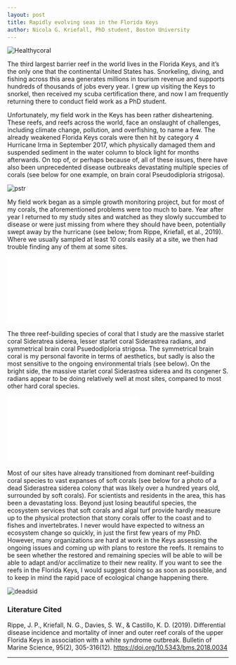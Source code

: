 ```yaml
---
layout: post
title: Rapidly evolving seas in the Florida Keys
author: Nicola G. Kriefall, PhD student, Boston University
---
```


![Healthycoral](../img/RTfishandfav.JPG)

The third largest barrier reef in the world lives in the Florida Keys, and it’s the only one that the continental United States has. Snorkeling, diving, and fishing across this area generates millions in tourism revenue and supports hundreds of thousands of jobs every year. I grew up visiting the Keys to snorkel, then received my scuba certification there, and now I am frequently returning there to conduct field work as a PhD student. 

Unfortunately, my field work in the Keys has been rather disheartening. These reefs, and reefs across the world, face an onslaught of challenges, including climate change, pollution, and overfishing, to name a few. The already weakened Florida Keys corals were then hit by category 4 Hurricane Irma in September 2017, which physically damaged them and suspended sediment in the water column to block light for months afterwards. On top of, or perhaps because of, all of these issues, there have also been unprecedented disease outbreaks devastating multiple species of corals (see below for one example, on brain coral Pseudodiploria strigosa). 

![pstr](../img/pstr.JPG)

My field work began as a simple growth monitoring project, but for most of my corals, the aforementioned problems were too much to bare. Year after year I returned to my study sites and watched as they slowly succumbed to disease or were just missing from where they should have been, potentially swept away by the hurricane (see below; from Rippe, Kriefall, et al., 2019). Where we usually sampled at least 10 corals easily at a site, we then had trouble finding any of them at some sites. 

![fig3](../img/fig3.pdf)

The three reef-building species of coral that I study are the massive starlet coral Sideratrea siderea, lesser starlet coral Siderastrea radians, and symmetrical brain coral Psuedodiploria strigosa. The symmetrical brain coral is my personal favorite in terms of aesthetics, but sadly is also the most sensitive to the ongoing environmental trials (see below). On the bright side, the massive starlet coral Siderastrea siderea and its congener S. radians appear to be doing relatively well at most sites, compared to most other hard coral species.  

![samplefig](../img/samplefig.pdf)

Most of our sites have already transitioned from dominant reef-building coral species to vast expanses of soft corals (see below for a photo of a dead Siderastrea siderea colony that was likely over a hundred years old, surrounded by soft corals). For scientists and residents in the area, this has been a devastating loss. Beyond just losing beautiful species, the ecosystem services that soft corals and algal turf provide hardly measure up to the physical protection that stony corals offer to the coast and to fishes and invertebrates. I never would have expected to witness an ecosystem change so quickly, in just the first few years of my PhD. However, many organizations are hard at work in the Keys assessing the ongoing issues and coming up with plans to restore the reefs. It remains to be seen whether the restored and remaining species will be able to will be able to adapt and/or acclimatize to their new reality. If you want to see the reefs in the Florida Keys, I would suggest doing so as soon as possible, and to keep in mind the rapid pace of ecological change happening there. 

![deadsid](../img/Hannah2.JPG)

### Literature Cited

Rippe, J. P., Kriefall, N. G., Davies, S. W., & Castillo, K. D. (2019). Differential disease incidence and mortality of inner and outer reef corals of the upper Florida Keys in association with a white syndrome outbreak. Bulletin of Marine Science, 95(2), 305-316(12). https://doi.org/10.5343/bms.2018.0034

-----------------------
